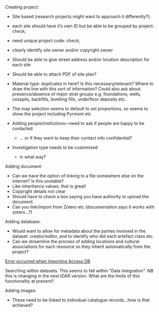 Creating project:
  * Site based (research projects might want to approach it differently?);
  * each site should have it’s own ID but be able to be grouped by project: check;
  * need unique project code: check;
  * clearly identify site owner and/or copyright owner

  * Should be able to give street address and/or location description for each site
  * Should be able to attach PDF of site plan?

  * Material type: duplicates in here? Is this necessary/relevant? Where to draw the line with this sort of information? Could also ask about presence/absence of major strat groups e.g. foundations, wells, cesspits, backfills, levelling fills, underfloor deposits etc.

  * The map selection seems to default to set proportions, so seems to show the project including Pyrmont etc
  * Adding people/institutions—need to ask if people are happy to be contacted
    * ... or if they want to keep their contact info confidential?
  * Investigation type needs to be customised
    * in what way?

Adding document:

  * Can we have the option of linking to a file somewhere else on the internet? Is this unstable?
  * Like inheritance values: that is great!
  * Copyright details not clear
  * Should have to check a box saying you have authority to upload the document
  * Can you link/import from Zotero etc (documentation says it works with zotero…?)

Adding database:
  * Would want to allow for metadata about the parties involved in the dataset: creator/editor, and to identify who did each artefact class etc.
  * Can we streamline the process of adding locations and cultural associations for each resource so they inherit automatically from the project?

[Error occurred when importing Access DB](http://code.google.com/p/ands-la-trobe/issues/detail?id=23)

Searching within datasets. This seems to fall within "Data Integration". NB this is changing in the next tDAR version. What are the limits of this functionality at present?

Adding images:
  * These need to be linked to individual catalogue records…how is that achieved?